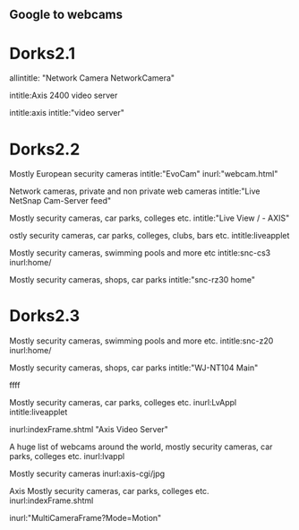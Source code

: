## Google to webcams

# Dorks2.1

allintitle: "Network Camera NetworkCamera"

intitle:Axis 2400 video server

intitle:axis intitle:"video server"


# Dorks2.2

Mostly European security cameras
intitle:"EvoCam" inurl:"webcam.html" 

Network cameras, private and non private web cameras
intitle:"Live NetSnap Cam-Server feed"

Mostly security cameras, car parks, colleges etc.
intitle:"Live View / - AXIS"

ostly security cameras, car parks, colleges, clubs, bars etc.
intitle:liveapplet 

Mostly security cameras, swimming pools and more etc
intitle:snc-cs3 inurl:home/

Mostly security cameras, shops, car parks
intitle:"snc-rz30 home"


# Dorks2.3

Mostly security cameras, swimming pools and more etc.
intitle:snc-z20 inurl:home/


Mostly security cameras, shops, car parks
intitle:"WJ-NT104 Main"

ffff

Mostly security cameras, car parks, colleges etc.
inurl:LvAppl intitle:liveapplet 


inurl:indexFrame.shtml "Axis Video Server" 

A huge list of webcams around the world, mostly security cameras, car parks, colleges etc.
inurl:lvappl

Mostly security cameras
inurl:axis-cgi/jpg

Axis Mostly security cameras, car parks, colleges etc.
inurl:indexFrame.shtml

inurl:"MultiCameraFrame?Mode=Motion"
